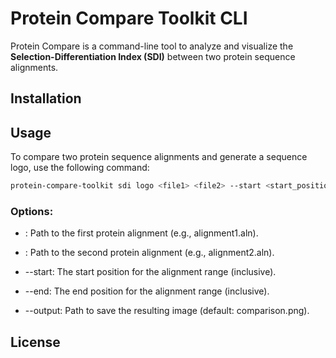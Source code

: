 # Protein Compare Toolkit CLI

Protein Compare is a command-line tool to analyze and visualize the **Selection-Differentiation Index (SDI)** between two protein sequence alignments.

## Installation

## Usage

To compare two protein sequence alignments and generate a sequence logo, use the following command:

```bash
protein-compare-toolkit sdi logo <file1> <file2> --start <start_position> --end <end_position> --output <output_file>
```

### Options:

- <file1>: Path to the first protein alignment (e.g., alignment1.aln).

- <file2>: Path to the second protein alignment (e.g., alignment2.aln).

- --start: The start position for the alignment range (inclusive).

- --end: The end position for the alignment range (inclusive).

- --output: Path to save the resulting image (default: comparison.png).

## License

